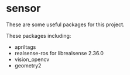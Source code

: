 # sensor

These are some useful packages for this project.

These packages including:
- apriltags
- realsense-ros for librealsense 2.36.0
- vision_opencv 
- geometry2